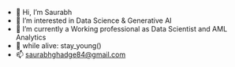 - 👋 Hi, I’m Saurabh
- 👀 I’m interested in Data Science & Generative AI
- 🌱 I’m currently a Working professional as Data Scientist and AML Analytics
- 💞️ while alive: stay_young()
- 📫 saurabhghadge84@gmail.com
<!---
nameissaurabh/nameissaurabh is a ✨ special ✨ repository because its `README.md` (this file) appears on your GitHub profile.
You can click the Preview link to take a look at your changes.
--->
